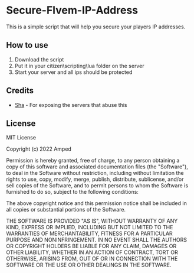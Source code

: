 # Secure-FIvem-IP-Address

This is a simple script that will help you secure your players IP addresses.

## How to use

1. Download the script
2. Put it in your citizen\scripting\lua folder on the server
3. Start your server and all ips should be protected

## Credits

- [Sha](https://www.youtube.com/@Shaxd) - For exposing the servers that abuse this

## License

MIT License

Copyright (c) 2022 Amped

Permission is hereby granted, free of charge, to any person obtaining a copy
of this software and associated documentation files (the "Software"), to deal
in the Software without restriction, including without limitation the rights
to use, copy, modify, merge, publish, distribute, sublicense, and/or sell
copies of the Software, and to permit persons to whom the Software is
furnished to do so, subject to the following conditions:

The above copyright notice and this permission notice shall be included in all
copies or substantial portions of the Software.

THE SOFTWARE IS PROVIDED "AS IS", WITHOUT WARRANTY OF ANY KIND, EXPRESS OR
IMPLIED, INCLUDING BUT NOT LIMITED TO THE WARRANTIES OF MERCHANTABILITY,
FITNESS FOR A PARTICULAR PURPOSE AND NONINFRINGEMENT. IN NO EVENT SHALL THE
AUTHORS OR COPYRIGHT HOLDERS BE LIABLE FOR ANY CLAIM, DAMAGES OR OTHER
LIABILITY, WHETHER IN AN ACTION OF CONTRACT, TORT OR OTHERWISE, ARISING FROM,
OUT OF OR IN CONNECTION WITH THE SOFTWARE OR THE USE OR OTHER DEALINGS IN THE
SOFTWARE.